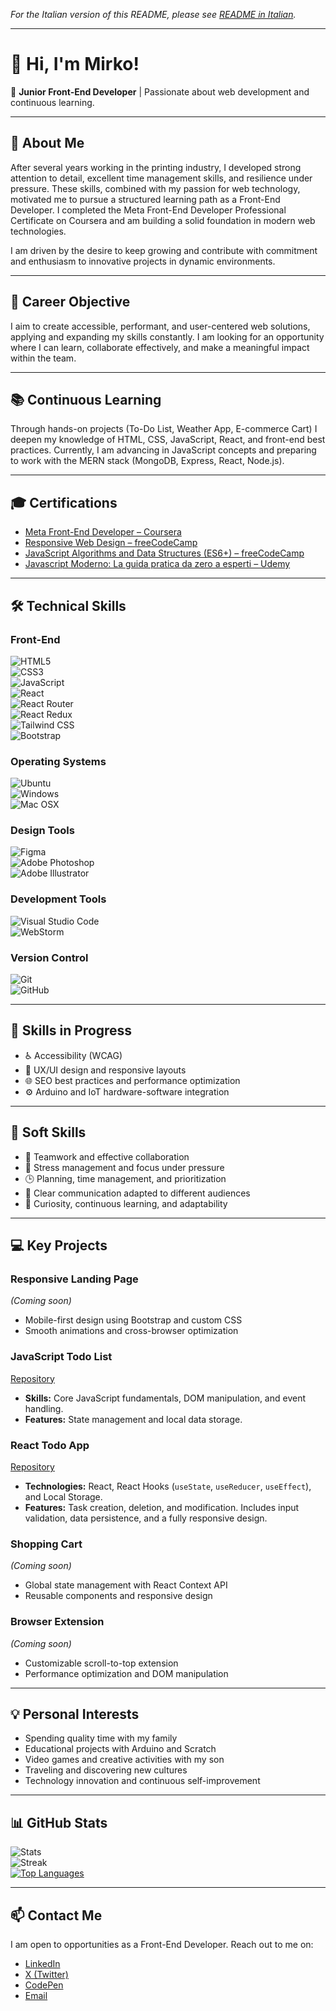 *For the Italian version of this README, please see [README in Italian](./README.md).*

---

# 👋 Hi, I'm Mirko!

🎯 **Junior Front-End Developer** | Passionate about web development and continuous learning.

---

## 📖 About Me

After several years working in the printing industry, I developed strong attention to detail, excellent time management skills, and resilience under pressure. These skills, combined with my passion for web technology, motivated me to pursue a structured learning path as a Front-End Developer. I completed the Meta Front-End Developer Professional Certificate on Coursera and am building a solid foundation in modern web technologies.

I am driven by the desire to keep growing and contribute with commitment and enthusiasm to innovative projects in dynamic environments.

---

## 🎯 Career Objective

I aim to create accessible, performant, and user-centered web solutions, applying and expanding my skills constantly. I am looking for an opportunity where I can learn, collaborate effectively, and make a meaningful impact within the team.

---

## 📚 Continuous Learning

Through hands-on projects (To-Do List, Weather App, E-commerce Cart) I deepen my knowledge of HTML, CSS, JavaScript, React, and front-end best practices. Currently, I am advancing in JavaScript concepts and preparing to work with the MERN stack (MongoDB, Express, React, Node.js).

---

## 🎓 Certifications

- [Meta Front-End Developer – Coursera](https://www.coursera.org/account/accomplishments/professional-cert/N9ABPGLC812J)  
- [Responsive Web Design – freeCodeCamp](https://www.freecodecamp.org/certification/mirkomkr/responsive-web-design)  
- [JavaScript Algorithms and Data Structures (ES6+) – freeCodeCamp](https://www.freecodecamp.org/certification/mirkomkr/javascript-algorithms-and-data-structures-v8)  
- [Javascript Moderno: La guida pratica da zero a esperti – Udemy](https://www.udemy.com/certificate/UC-a643c20f-bdf9-456b-8f71-6dec2121a448/) 

---

## 🛠️ Technical Skills

### Front-End
![HTML5](https://img.shields.io/badge/HTML5-E34F26?style=for-the-badge&logo=html5&logoColor=white)  
![CSS3](https://img.shields.io/badge/CSS3-1572B6?style=for-the-badge&logo=css3&logoColor=white)  
![JavaScript](https://img.shields.io/badge/JavaScript-F7DF1E?style=for-the-badge&logo=javascript&logoColor=black)  
![React](https://img.shields.io/badge/React-61DAFB?style=for-the-badge&logo=react&logoColor=black)  
![React Router](https://img.shields.io/badge/React_Router-CA4245?style=for-the-badge&logo=react-router&logoColor=white)  
![React Redux](https://img.shields.io/badge/React_Redux-764ABC?style=for-the-badge&logo=redux&logoColor=white)  
![Tailwind CSS](https://img.shields.io/badge/Tailwind_CSS-06B6D4?style=for-the-badge&logo=tailwind-css&logoColor=white)  
![Bootstrap](https://img.shields.io/badge/Bootstrap-7952B3?style=for-the-badge&logo=bootstrap&logoColor=white)

### Operating Systems
![Ubuntu](https://img.shields.io/badge/Ubuntu-E95420?style=for-the-badge&logo=ubuntu&logoColor=white)  
![Windows](https://img.shields.io/badge/Windows-0078D4?style=for-the-badge&logo=windows&logoColor=white)  
![Mac OSX](https://img.shields.io/badge/Mac_OSX-000000?style=for-the-badge&logo=apple&logoColor=white)

### Design Tools
![Figma](https://img.shields.io/badge/Figma-F24E1E?style=for-the-badge&logo=figma&logoColor=white)  
![Adobe Photoshop](https://img.shields.io/badge/Adobe%20Photoshop-31A8FF?style=for-the-badge&logo=adobe-photoshop&logoColor=white)  
![Adobe Illustrator](https://img.shields.io/badge/Adobe%20Illustrator-FF9A00?style=for-the-badge&logo=adobe-illustrator&logoColor=white)

### Development Tools
![Visual Studio Code](https://img.shields.io/badge/Visual%20Studio%20Code-0078D4?style=for-the-badge&logo=visual-studio-code&logoColor=white)  
![WebStorm](https://img.shields.io/badge/WebStorm-000000?style=for-the-badge&logo=webstorm&logoColor=white)

### Version Control
![Git](https://img.shields.io/badge/Git-F05032?style=for-the-badge&logo=git&logoColor=white)  
![GitHub](https://img.shields.io/badge/GitHub-181717?style=for-the-badge&logo=github&logoColor=white)

---

## 🚧 Skills in Progress

- ♿ Accessibility (WCAG)  
- 🎨 UX/UI design and responsive layouts  
- 🌐 SEO best practices and performance optimization  
- ⚙️ Arduino and IoT hardware-software integration  

---

## 🌟 Soft Skills

- 🤝 Teamwork and effective collaboration  
- 🧘 Stress management and focus under pressure  
- 🕒 Planning, time management, and prioritization  
- 💬 Clear communication adapted to different audiences  
- 🌱 Curiosity, continuous learning, and adaptability  

---

## 💻 Key Projects

### Responsive Landing Page  
*(Coming soon)*  
- Mobile-first design using Bootstrap and custom CSS  
- Smooth animations and cross-browser optimization

### JavaScript Todo List
[Repository](https://github.com/mirkomkr/todo-app)
- **Skills:** Core JavaScript fundamentals, DOM manipulation, and event handling.
- **Features:** State management and local data storage.

### React Todo App
[Repository](https://github.com/mirkomkr/React-Todo-App)
- **Technologies:** React, React Hooks (`useState`, `useReducer`, `useEffect`), and Local Storage.
- **Features:** Task creation, deletion, and modification. Includes input validation, data persistence, and a fully responsive design.

### Shopping Cart  
*(Coming soon)*  
- Global state management with React Context API  
- Reusable components and responsive design

### Browser Extension  
*(Coming soon)*  
- Customizable scroll-to-top extension  
- Performance optimization and DOM manipulation

---

## 💡 Personal Interests

- Spending quality time with my family  
- Educational projects with Arduino and Scratch
- Video games and creative activities with my son  
- Traveling and discovering new cultures  
- Technology innovation and continuous self-improvement

---

## 📊 GitHub Stats

![Stats](https://github-readme-stats.vercel.app/api?username=mirkomkr&show_icons=true&hide_title=true&count_private=true&hide=prs&theme=radical)  
![Streak](https://github-readme-streak-stats.herokuapp.com/?user=mirkomkr&theme=radical)  
[![Top Languages](https://github-readme-stats.vercel.app/api/top-langs/?username=mirkomkr&layout=compact&theme=radical)](https://github.com/mirkomkr)

---

## 📫 Contact Me

I am open to opportunities as a Front-End Developer. Reach out to me on:

- [LinkedIn](https://www.linkedin.com/in/mirko-passeri/)  
- [X (Twitter)](https://x.com/mirkomkr)  
- [CodePen](https://codepen.io/mirkomkr)  
- [Email](mailto:mirkopasseri83@gmail.com)
